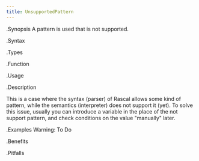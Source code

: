 ```yaml
---
title: UnsupportedPattern
---
```


.Synopsis
A pattern is used that is not supported.

.Syntax

.Types

.Function
       
.Usage

.Description

This is a case where the syntax (parser) of Rascal allows some kind of pattern, while the semantics (interpreter) does not support it (yet).
To solve this issue, usually you can introduce a variable in the place of the not support pattern, and check conditions on the value "manually" later.

.Examples
Warning: To Do

.Benefits

.Pitfalls


